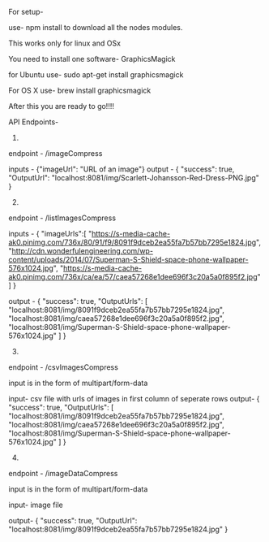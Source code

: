 For setup-

use- 
npm install
to download all the nodes modules.

This works only for linux and OSx

You need to install one software-
GraphicsMagick

for Ubuntu use-
sudo apt-get install graphicsmagick

For OS X use-
brew install graphicsmagick

After this you are ready to go!!!!

API Endpoints-

1)
endpoint - /imageCompress

inputs - {"imageUrl": "URL of an image"}
output - 
{
  "success": true,
  "OutputUrl": "localhost:8081/img/Scarlett-Johansson-Red-Dress-PNG.jpg"
}

2)
endpoint - /listImagesCompress

inputs - 
{
	"imageUrls":[
		"https://s-media-cache-ak0.pinimg.com/736x/80/91/f9/8091f9dceb2ea55fa7b57bb7295e1824.jpg",
		"http://cdn.wonderfulengineering.com/wp-content/uploads/2014/07/Superman-S-Shield-space-phone-wallpaper-576x1024.jpg",
		"https://s-media-cache-ak0.pinimg.com/736x/ca/ea/57/caea57268e1dee696f3c20a5a0f895f2.jpg"
		]
}

output - 
{
  "success": true,
  "OutputUrls": [
    "localhost:8081/img/8091f9dceb2ea55fa7b57bb7295e1824.jpg",
    "localhost:8081/img/caea57268e1dee696f3c20a5a0f895f2.jpg",
    "localhost:8081/img/Superman-S-Shield-space-phone-wallpaper-576x1024.jpg"
  ]
}

3)
endpoint - /csvImagesCompress

input is in the form of multipart/form-data

input- csv file with urls of images in first column of seperate rows
output- 
{
  "success": true,
  "OutputUrls": [
    "localhost:8081/img/8091f9dceb2ea55fa7b57bb7295e1824.jpg",
    "localhost:8081/img/caea57268e1dee696f3c20a5a0f895f2.jpg",
    "localhost:8081/img/Superman-S-Shield-space-phone-wallpaper-576x1024.jpg"
  ]
}

4)
endpoint - /imageDataCompress

input is in the form of multipart/form-data

input- image file

output-
{
  "success": true,
  "OutputUrl": "localhost:8081/img/8091f9dceb2ea55fa7b57bb7295e1824.jpg"
}